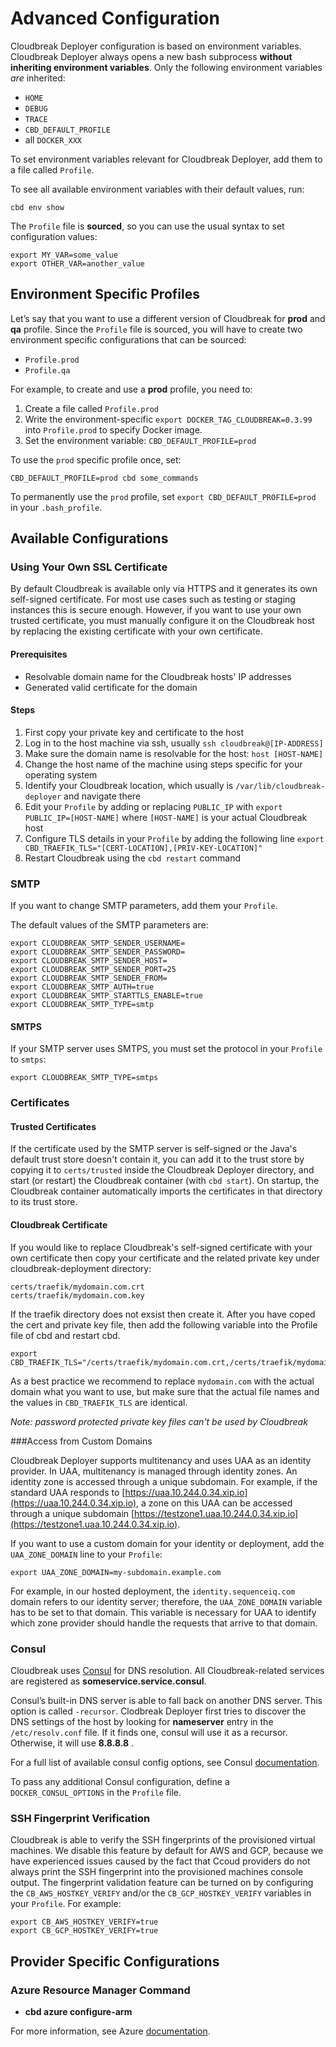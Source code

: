 # Advanced Configuration

Cloudbreak Deployer configuration is based on environment variables. Cloudbreak Deployer always opens a new bash subprocess **without inheriting environment variables**. Only the following environment variables _are_ inherited:

- `HOME`
- `DEBUG`
- `TRACE`
- `CBD_DEFAULT_PROFILE`
- all `DOCKER_XXX`

To set environment variables relevant for Cloudbreak Deployer, add them to a file called `Profile`.

To see all available environment variables with their default values, run:

```
cbd env show
```

The `Profile` file is **sourced**, so you can use the usual syntax to set configuration values:

```
export MY_VAR=some_value
export OTHER_VAR=another_value
```


## Environment Specific Profiles

Let’s say that you want to use a different version of Cloudbreak for **prod** and **qa** profile. Since the `Profile` file is sourced, you will have to create two environment specific configurations that can be sourced:  
- `Profile.prod`  
- `Profile.qa`

For example, to create and use a **prod** profile, you need to:

1. Create a file called `Profile.prod`
2. Write the environment-specific `export DOCKER_TAG_CLOUDBREAK=0.3.99` into `Profile.prod` to specify Docker image.
3. Set the environment variable: `CBD_DEFAULT_PROFILE=prod`

To use the `prod` specific profile once, set:
```
CBD_DEFAULT_PROFILE=prod cbd some_commands
```

To permanently use the  `prod` profile, set `export CBD_DEFAULT_PROFILE=prod` in your `.bash_profile`.

## Available Configurations

### Using Your Own SSL Certificate

By default Cloudbreak is available only via HTTPS and it generates its own self-signed certificate. For most use cases such as testing or staging instances this is secure enough. However, if you want to use your own trusted certificate, you must manually configure it on the Cloudbreak host by replacing the existing certificate with your own certificate.

#### Prerequisites

 *  Resolvable domain name for the Cloudbreak hosts' IP addresses
 *  Generated valid certificate for the domain

#### Steps

 1.  First copy your private key and certificate to the host
 2.  Log in to the host machine via ssh, usually `ssh cloudbreak@[IP-ADDRESS]`
 3.  Make sure the domain name is resolvable for the host: `host [HOST-NAME]`
 4.  Change the host name of the machine using steps specific for your operating system
 5.  Identify your Cloudbreak location, which usually is `/var/lib/cloudbreak-deployer` and navigate there
 6.  Edit your `Profile` by adding or replacing `PUBLIC_IP` with `export PUBLIC_IP=[HOST-NAME]` where `[HOST-NAME]` is your actual Cloudbreak host
 7.  Configure TLS details in your `Profile` by adding the following line `export CBD_TRAEFIK_TLS="[CERT-LOCATION],[PRIV-KEY-LOCATION]"`
 8.  Restart Cloudbreak using the `cbd restart` command

### SMTP

If you want to change SMTP parameters, add them your `Profile`.  

The default values of the SMTP parameters are:
```
export CLOUDBREAK_SMTP_SENDER_USERNAME=
export CLOUDBREAK_SMTP_SENDER_PASSWORD=
export CLOUDBREAK_SMTP_SENDER_HOST=
export CLOUDBREAK_SMTP_SENDER_PORT=25
export CLOUDBREAK_SMTP_SENDER_FROM=
export CLOUDBREAK_SMTP_AUTH=true
export CLOUDBREAK_SMTP_STARTTLS_ENABLE=true
export CLOUDBREAK_SMTP_TYPE=smtp
```

#### SMTPS

If your SMTP server uses SMTPS, you must set the protocol in your `Profile` to `smtps`:
```
export CLOUDBREAK_SMTP_TYPE=smtps
```

### Certificates

#### Trusted Certificates

If the certificate used by the SMTP server is self-signed or the Java's default trust store doesn't contain it, you can add it to the trust store by copying it to `certs/trusted` inside the Cloudbreak Deployer directory, and start (or restart) the Cloudbreak container (with `cbd start`). On startup, the Cloudbreak container  automatically imports the certificates in that directory to its trust store.

#### Cloudbreak Certificate

If you would like to replace Cloudbreak's self-signed certificate with your own certificate then copy your certificate and the related private key under cloudbreak-deployment directory:
```
certs/traefik/mydomain.com.crt
certs/traefik/mydomain.com.key
```

If the traefik directory does not exsist then create it. After you have coped the cert and private key file, then add the following variable into the Profile file of cbd and restart cbd.

```
export CBD_TRAEFIK_TLS="/certs/traefik/mydomain.com.crt,/certs/traefik/mydomain.com.key"
```

As a best practice we recommend to replace `mydomain.com` with the actual domain what you want to use, but make sure that the actual file names and the values in `CBD_TRAEFIK_TLS` are identical.  

*Note: password protected private key files can't be used by Cloudbreak*  


###Access from Custom Domains

Cloudbreak Deployer supports multitenancy and uses UAA as an identity provider. In UAA, multitenancy is managed through identity zones. An identity zone is accessed through a unique subdomain. For example, if the standard UAA responds to [https://uaa.10.244.0.34.xip.io](https://uaa.10.244.0.34.xip.io), a zone on this UAA can be accessed through a unique subdomain [https://testzone1.uaa.10.244.0.34.xip.io](https://testzone1.uaa.10.244.0.34.xip.io).

If you want to use a custom domain for your identity or deployment, add the `UAA_ZONE_DOMAIN` line to your `Profile`:
```
export UAA_ZONE_DOMAIN=my-subdomain.example.com
```

For example, in our hosted deployment, the `identity.sequenceiq.com` domain refers to our identity server; therefore, the `UAA_ZONE_DOMAIN` variable has to be set to that domain. This variable is necessary for UAA to identify which zone provider should handle the requests that arrive to that domain.


### Consul

Cloudbreak uses [Consul](http://consul.io) for DNS resolution. All Cloudbreak-related services are registered as **someservice.service.consul**.

Consul’s built-in DNS server is able to fall back on another DNS server.
This option is called `-recursor`. Clodbreak Deployer first tries to discover the DNS settings of the host by looking for **nameserver** entry in the `/etc/resolv.conf` file. If it finds one, consul will use it as a recursor. Otherwise, it will use **8.8.8.8** .

For a full list of available consul config options, see Consul [documentation](https://consul.io/docs/agent/options.html).

To pass any additional Consul configuration, define a `DOCKER_CONSUL_OPTIONS` in the `Profile` file.

### SSH Fingerprint Verification

Cloudbreak is able to verify the SSH fingerprints of the provisioned virtual machines. We disable this feature by default for AWS and GCP, because we have experienced issues caused by the fact that Ccoud providers do not always print the SSH fingerprint into the provisioned machines console output. The fingerprint validation feature can be turned on by configuring the `CB_AWS_HOSTKEY_VERIFY` and/or the `CB_GCP_HOSTKEY_VERIFY` variables in your `Profile`. For example:
```
export CB_AWS_HOSTKEY_VERIFY=true
export CB_GCP_HOSTKEY_VERIFY=true
```

## Provider Specific Configurations

### Azure Resource Manager Command

- **cbd azure configure-arm**

For more information, see Azure [documentation](/azure/#azure-application-setup-with-cloudbreak-deployer).
